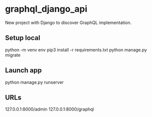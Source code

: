 # graphql_django_api

New project with Django to discover GraphQL implementation.

## Setup local

python -m venv env
pip3 install -r requirements.txt
python manage.py migrate

## Launch app

python manage.py runserver

## URLs

127.0.0.1:8000/admin
127.0.0.1:8000/graphql